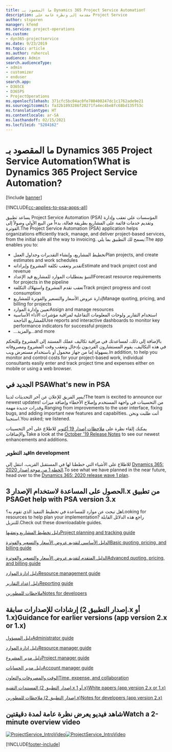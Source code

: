 ```yaml
---
title: ما المقصود بـ Dynamics 365 Project Service Automation؟
description: مقدمة إلى ونظرة عامة على Project Service
author: stsporen
manager: kfend
ms.service: project-operations
ms.custom:
- dyn365-projectservice
ms.date: 9/23/2019
ms.topic: article
ms.author: ruhercul
audience: Admin
search.audienceType:
- admin
- customizer
- enduser
search.app:
- D365CE
- D365PS
- ProjectOperations
ms.openlocfilehash: 371cfc5bc04ac0fe780400247dc1c1762ade9e21
ms.sourcegitcommit: fa32b1893286f20271fa4ec4be8fc68bd135f53c
ms.translationtype: HT
ms.contentlocale: ar-SA
ms.lasthandoff: 02/15/2021
ms.locfileid: "5284162"
---
```

# <a name="what-is-dynamics-365-project-service-automation"></a><span data-ttu-id="52870-103">ما المقصود بـ Dynamics 365 Project Service Automation؟</span><span class="sxs-lookup"><span data-stu-id="52870-103">What is Dynamics 365 Project Service Automation?</span></span>

[!include [banner](../includes/psa-now-project-operations.md)]

[!INCLUDE[cc-applies-to-psa-apps-all](../includes/cc-applies-to-psa-apps-all.md)]

<span data-ttu-id="52870-104">يساعد تطبيق Project Service Automation ‏(PSA) المؤسسات على تعقب وإدارة وتقديم خدمات قائمة على المشاريع بطريقة فعالة، بدءاً من البيع الأولي وصولاً إلى الفوترة.</span><span class="sxs-lookup"><span data-stu-id="52870-104">The Project Service Automation (PSA) application helps organizations efficiently track, manage, and deliver project-based services, from the initial sale all the way to invoicing.</span></span> <span data-ttu-id="52870-105">يسمح لك التطبيق بما يلي:</span><span class="sxs-lookup"><span data-stu-id="52870-105">The app enables you to:</span></span>

- <span data-ttu-id="52870-106">تخطيط المشاريع، وإنشاء التقديرات وجداول العمل</span><span class="sxs-lookup"><span data-stu-id="52870-106">Plan projects, and create estimates and work schedules</span></span>
- <span data-ttu-id="52870-107">تقدير وتعقب تكلفة المشروع وإيراداته</span><span class="sxs-lookup"><span data-stu-id="52870-107">Estimate and track project cost and revenue</span></span>
- <span data-ttu-id="52870-108">التنبؤ‬ بمتطلبات الموارد للمشاريع قيد الإعداد</span><span class="sxs-lookup"><span data-stu-id="52870-108">Forecast resource requirements for projects in the pipeline</span></span>
- <span data-ttu-id="52870-109">تعقب تقدم المشروع واستهلاك التكلفة‬</span><span class="sxs-lookup"><span data-stu-id="52870-109">Track project progress and cost consumption</span></span>
- <span data-ttu-id="52870-110">إدارة عروض الأسعار والتسعير والفوترة للمشاريع</span><span class="sxs-lookup"><span data-stu-id="52870-110">Manage quoting, pricing, and billing for projects</span></span>
- <span data-ttu-id="52870-111">تعيين وإدارة الموارد</span><span class="sxs-lookup"><span data-stu-id="52870-111">Assign and manage resources</span></span>
- <span data-ttu-id="52870-112">استخدام التقارير ولوحات المعلومات التفاعلية لمراقبة مؤشرات الأداء الأساسية للمشاريع الناجحة</span><span class="sxs-lookup"><span data-stu-id="52870-112">Use reports and interactive dashboards to monitor key performance indicators for successful projects</span></span>
- <span data-ttu-id="52870-113">...والمزيد</span><span class="sxs-lookup"><span data-stu-id="52870-113">...and more</span></span>

<span data-ttu-id="52870-114">بالإضافة إلى ذلك، لمساعدتك في مراقبة تكاليف عملك المستند إلى المشروع وللتحكم في هذه التكاليف، يقوم المستشارون الفرديون بإدخال وتعقب وقت المشروع ومصروفاته بسهولة إما من جهاز محمول أو باستخدام مستعرض ويب.</span><span class="sxs-lookup"><span data-stu-id="52870-114">In addition, to help you monitor and control costs for your project-based work, individual consultants easily enter and track project time and expenses either on mobile or using a web browser.</span></span>

## <a name="whats-new-in-psa"></a><span data-ttu-id="52870-115">الجديد في PSA</span><span class="sxs-lookup"><span data-stu-id="52870-115">What's new in PSA</span></span>
<span data-ttu-id="52870-116">يسر الفريق للإعلان عن آخر التحديثات لدينا!</span><span class="sxs-lookup"><span data-stu-id="52870-116">The team is excited to announce our newest updates!</span></span> <span data-ttu-id="52870-117">من التحسينات في واجهة المستخدم وإصلاح الأخطاء وإضافة ميزات وقدرات جديدة مهمة.</span><span class="sxs-lookup"><span data-stu-id="52870-117">Ranging from improvements to the user interface, fixing bugs, and adding important new features and capabilties.</span></span> <span data-ttu-id="52870-118">أنت طلبت ونحن استجبنا.</span><span class="sxs-lookup"><span data-stu-id="52870-118">You asked; we listened.</span></span>

<span data-ttu-id="52870-119">يمكنك إلقاء نظرة على [ملاحظات إصدار 19 أكتوبر](https://docs.microsoft.com/dynamics365-release-plan/2019wave2/index) للاطلاع على آخر التحسينات والإضافات.</span><span class="sxs-lookup"><span data-stu-id="52870-119">Take a look at the [October '19 Release Notes](https://docs.microsoft.com/dynamics365-release-plan/2019wave2/index) to see our newest enhancements and additions.</span></span>

### <a name="in-development"></a><span data-ttu-id="52870-120">قيد التطوير</span><span class="sxs-lookup"><span data-stu-id="52870-120">In development</span></span>
<span data-ttu-id="52870-121">للاطلاع على الأشياء التي خططنا لها في المستقبل القريب، انتقل إلى [Dynamics 365: الخطة 1 من موجة إصدار 2020](https://docs.microsoft.com/dynamics365-release-plan/2020wave1/index).</span><span class="sxs-lookup"><span data-stu-id="52870-121">To see what we have planned in the near future, head over to the [Dynamics 365: 2020 release wave 1 plan](https://docs.microsoft.com/dynamics365-release-plan/2020wave1/index).</span></span>

## <a name="get-help-with-psa-version-3x"></a><span data-ttu-id="52870-122">الحصول على المساعدة لاستخدام الإصدار 3.x من تطبيق PSA</span><span class="sxs-lookup"><span data-stu-id="52870-122">Get help with PSA version 3.x</span></span>
<span data-ttu-id="52870-123">هل تبحث عن موارد للمساعدة في تخطيط التنفيذ الذي تقوم به؟</span><span class="sxs-lookup"><span data-stu-id="52870-123">Looking for resources to help plan your implementation?</span></span> <span data-ttu-id="52870-124">راجع هذه الدلائل القابلة للتنزيل.</span><span class="sxs-lookup"><span data-stu-id="52870-124">Check out these downloadable guides.</span></span>

 [<span data-ttu-id="52870-125">دليل تخطيط المشاريع وتعقبها</span><span class="sxs-lookup"><span data-stu-id="52870-125">Project planning and tracking guide</span></span>](../psa/implementation-guides/project-planning-tracking.md)

 [<span data-ttu-id="52870-126">الدليل الأساسي لتقديم عروض الأسعار والتسعير والفوترة</span><span class="sxs-lookup"><span data-stu-id="52870-126">Basic quoting, pricing, and billing guide</span></span>](../psa/implementation-guides/begin-quoting-pricing-billing.md)

 [<span data-ttu-id="52870-127">الدليل المتقدم لتقديم عروض الأسعار والتسعير والفوترة</span><span class="sxs-lookup"><span data-stu-id="52870-127">Advanced quoting, pricing, and billing guide</span></span>](../psa/implementation-guides/adv-quoting-pricing-billing.md)

 [<span data-ttu-id="52870-128">دليل إدارة الموارد</span><span class="sxs-lookup"><span data-stu-id="52870-128">Resource management guide</span></span>](../psa/implementation-guides/resource-management-guide.md)

 [<span data-ttu-id="52870-129">دليل إعداد التقارير</span><span class="sxs-lookup"><span data-stu-id="52870-129">Reporting guide</span></span>](../psa/implementation-guides/reporting-guide.md)

 [<span data-ttu-id="52870-130">ملاحظات للمطورين</span><span class="sxs-lookup"><span data-stu-id="52870-130">Notes for developers</span></span>](../psa/developer-guides/overview-dev-notes-v3.x.md)

## <a name="guidance-for-earlier-versions-app-version-2x-or-1x"></a><span data-ttu-id="52870-131">إرشادات للإصدارات سابقة (إصدار التطبيق 2.x أو 1.x)</span><span class="sxs-lookup"><span data-stu-id="52870-131">Guidance for earlier versions (app version 2.x or 1.x)</span></span>
 [<span data-ttu-id="52870-132">دليل المسؤول</span><span class="sxs-lookup"><span data-stu-id="52870-132">Administrator guide</span></span>](../psa/admin-guide.md)

 [<span data-ttu-id="52870-133">دليل إدارة الموارد</span><span class="sxs-lookup"><span data-stu-id="52870-133">Resource manager guide</span></span>](../psa/resource-manager-guide.md)

 [<span data-ttu-id="52870-134">دليل مدير المشروع</span><span class="sxs-lookup"><span data-stu-id="52870-134">Project manager guide</span></span>](../psa/project-manager-guide.md)

 [<span data-ttu-id="52870-135">دليل مدير الحسابات</span><span class="sxs-lookup"><span data-stu-id="52870-135">Account manager guide</span></span>](../psa/account-manager-guide.md)

 [<span data-ttu-id="52870-136">الوقت والمصروفات والتعاون</span><span class="sxs-lookup"><span data-stu-id="52870-136">Time, expense, and collaboration</span></span>](../psa/time-expense-collaboration-guide.md)

 [<span data-ttu-id="52870-137">المستندات التقنية (إصدار التطبيق 2.x أو 1.x)</span><span class="sxs-lookup"><span data-stu-id="52870-137">White papers (app version 2.x or 1.x)</span></span>](../psa/white-papers.md)

 [<span data-ttu-id="52870-138">ملاحظات للمطورين (إصدار التطبيق 2.x)</span><span class="sxs-lookup"><span data-stu-id="52870-138">Notes for developers (app version 2.x)</span></span>](../psa/developer-guides/add-custom-qoi-forms-v2.x.md)

 ## <a name="watch-a-2-minute-overview-video"></a><span data-ttu-id="52870-139">شاهد فيديو يعرض نظرة عامة لمدة دقيقتين</span><span class="sxs-lookup"><span data-stu-id="52870-139">Watch a 2-minute overview video</span></span>
 <a name="heroArea"></a> <span data-ttu-id="52870-140">[![ProjectService_IntroVideo](../psa/media/project-service-intro-video.png "ProjectService_IntroVideo")](https://go.microsoft.com/fwlink/p/?LinkId=799457)</span><span class="sxs-lookup"><span data-stu-id="52870-140">[![ProjectService_IntroVideo](../psa/media/project-service-intro-video.png "ProjectService_IntroVideo")](https://go.microsoft.com/fwlink/p/?LinkId=799457)</span></span>




[!INCLUDE[footer-include](../includes/footer-banner.md)]